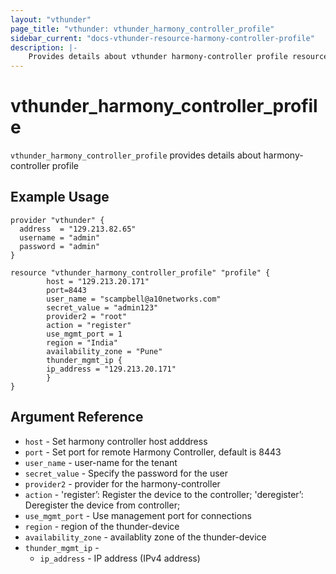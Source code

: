 ```yaml
---
layout: "vthunder"
page_title: "vthunder: vthunder_harmony_controller_profile"
sidebar_current: "docs-vthunder-resource-harmony-controller-profile"
description: |-
    Provides details about vthunder harmony-controller profile resource for A10
---
```


# vthunder\_harmony\_controller\_profile

`vthunder_harmony_controller_profile` provides details about harmony-controller profile
## Example Usage


```hcl
provider "vthunder" {
  address  = "129.213.82.65"
  username = "admin"
  password = "admin"
}

resource "vthunder_harmony_controller_profile" "profile" {
		host = "129.213.20.171"
		port=8443
		user_name = "scampbell@a10networks.com"
		secret_value = "admin123"
		provider2 = "root"
		action = "register"
		use_mgmt_port = 1
		region = "India"
		availability_zone = "Pune"
		thunder_mgmt_ip {
		ip_address = "129.213.20.171"
		}
}
```

## Argument Reference

* `host` - Set harmony controller host adddress
* `port` - Set port for remote Harmony Controller, default is 8443
* `user_name` - user-name for the tenant
* `secret_value` - Specify the password for the user
* `provider2` - provider for the harmony-controller
* `action` - 'register’: Register the device to the controller; 'deregister’: Deregister the device from controller;
* `use_mgmt_port` - Use management port for connections
* `region` - region of the thunder-device
* `availability_zone` - availablity zone of the thunder-device
* `thunder_mgmt_ip` - 
    * `ip_address` - IP address (IPv4 address)

